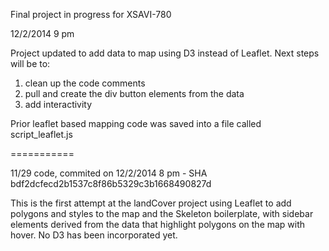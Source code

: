 
Final project in progress for XSAVI-780


12/2/2014  9 pm

Project updated to add data to map using D3 instead of Leaflet.  Next steps will be to:
1) clean up the code comments
2) pull and create the div button elements from the data
3) add interactivity

Prior leaflet based mapping code was saved into a file called script_leaflet.js




===========

11/29 code, commited on 12/2/2014 8 pm - SHA bdf2dcfecd2b1537c8f86b5329c3b1668490827d

This is the first attempt at the landCover project using Leaflet to add polygons and styles to the map and the Skeleton boilerplate, with sidebar elements derived from the data that highlight polygons on the map with hover.  No D3 has been incorporated yet.